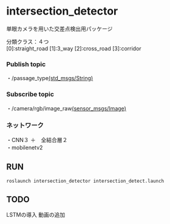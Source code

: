 # intersection_detector
単眼カメラを用いた交差点検出用パッケージ

分類クラス：４つ  
[0]:straight_road [1]:3_way [2]:cross_road [3]:corridor


### Publish topic
・/passage_type[(std_msgs/String)](http://docs.ros.org/en/noetic/api/std_msgs/html/msg/String.html "std_msgs/string")

### Subscribe topic
・/camera/rgb/image_raw[(sensor_msgs/Image)](http://docs.ros.org/en/noetic/api/sensor_msgs/html/msg/Image.html "sensor_msgs/Image ")

### ネットワーク
・CNN３ ＋　全結合層２  
・mobilenetv2
## RUN
```
roslaunch intersection_detector intersection_detect.launch 
```

## TODO
LSTMの導入
動画の追加
